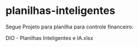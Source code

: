 # planilhas-inteligentes

Segue Projeto para planilha para controle financeiro:

DIO - Planilhas Inteligentes e IA.xlsx
